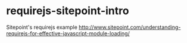 # requirejs-sitepoint-intro
Sitepoint's requirejs example http://www.sitepoint.com/understanding-requirejs-for-effective-javascript-module-loading/

